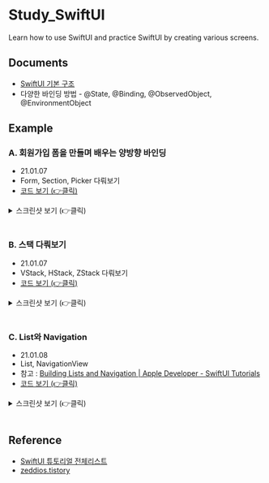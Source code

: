 # Study_SwiftUI
Learn how to use SwiftUI and practice SwiftUI by creating various screens.

## Documents
* [SwiftUI 기본 구조](./doc/Basic_Structure_Of_SwiftUI.md)
* 다양한 바인딩 방법 - @State, @Binding, @ObservedObject, @EnvironmentObject

## Example
### A. 회원가입 폼을 만들며 배우는 양방향 바인딩
* 21.01.07
* Form, Section, Picker 다뤄보기
* [코드 보기 (👉클릭)](./example/SignUp)
<details>
<summary>스크린샷 보기 (👉클릭)</summary>
<div markdown="1">
<img src="./example/SignUp/screen.png" width=350 />
</div>
</details>

<br />

### B. 스택 다뤄보기
* 21.01.07
* VStack, HStack, ZStack 다뤄보기
* [코드 보기 (👉클릭)](./example/StackExample)
<details>
<summary>스크린샷 보기 (👉클릭)</summary>
<div markdown="1">
<img src="./example/StackExample/screen.png" width=350 />
</div>
</details>

<br />

### C. List와 Navigation
* 21.01.08
* List, NavigationView
* 참고 : [Building Lists and Navigation | Apple Developer - SwiftUI Tutorials](https://developer.apple.com/tutorials/swiftui/building-lists-and-navigation)
* [코드 보기 (👉클릭)](./example/SceneryList)
<details>
<summary>스크린샷 보기 (👉클릭)</summary>
<div markdown="1">
<img src="./example/SceneryList/screen.png" width=700 />
</div>
</details>

<br />

## Reference
* [SwiftUI 튜토리얼 전체리스트](https://medium.com/harrythegreat/swiftui-%ED%8A%9C%ED%86%A0%EB%A6%AC%EC%96%BC-%EC%A0%84%EC%B2%B4%EB%A6%AC%EC%8A%A4%ED%8A%B8-f0f2b949743b)
* [zeddios.tistory](https://zeddios.tistory.com/category/SwiftUI?page=2)